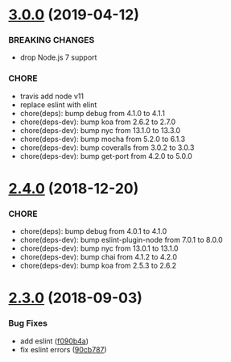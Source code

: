 <a name="3.0.0"></a>
# [3.0.0](https://github.com/keenwon/koa-subdomain/compare/v2.4.0...v3.0.0) (2019-04-12)

### BREAKING CHANGES

* drop Node.js 7 support

### CHORE

* travis add node v11
* replace eslint with elint
* chore(deps): bump debug from 4.1.0 to 4.1.1
* chore(deps-dev): bump koa from 2.6.2 to 2.7.0
* chore(deps-dev): bump nyc from 13.1.0 to 13.3.0
* chore(deps-dev): bump mocha from 5.2.0 to 6.1.3
* chore(deps-dev): bump coveralls from 3.0.2 to 3.0.3
* chore(deps-dev): bump get-port from 4.2.0 to 5.0.0

<a name="2.4.0"></a>
# [2.4.0](https://github.com/keenwon/koa-subdomain/compare/v2.3.1...v2.4.0) (2018-12-20)

### CHORE

* chore(deps): bump debug from 4.0.1 to 4.1.0
* chore(deps-dev): bump eslint-plugin-node from 7.0.1 to 8.0.0
* chore(deps-dev): bump nyc from 13.0.1 to 13.1.0
* chore(deps-dev): bump chai from 4.1.2 to 4.2.0
* chore(deps-dev): bump koa from 2.5.3 to 2.6.2

<a name="2.3.0"></a>
# [2.3.0](https://github.com/keenwon/koa-subdomain/compare/2.2.0...2.3.0) (2018-09-03)


### Bug Fixes

* add eslint ([f090b4a](https://github.com/keenwon/koa-subdomain/commit/f090b4a))
* fix eslint errors ([90cb787](https://github.com/keenwon/koa-subdomain/commit/90cb787))
